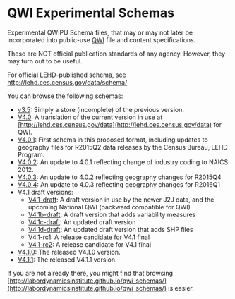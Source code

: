 # QWI Experimental Schemas
Experimental QWIPU Schema files, that may or may not later be incorporated into public-use [QWI](http://lehd.ces.census.gov/data) file and content specifications.

These are NOT official publication standards of any agency. However, they may turn out to be useful.

For official LEHD-published schema, see http://lehd.ces.census.gov/data/schema/

You can browse the following schemas:

* [v3.5](formats/v3.5): Simply a store (incomplete) of the previous version.
* [V4.0](formats/V4.0/lehd_public_use_schema.html): A translation of the current version in use at [http://lehd.ces.census.gov/data](http://lehd.ces.census.gov/data) for QWI.
* [V4.0.1](formats/V4.0.1/lehd_public_use_schema.html): First schema in this proposed format, including updates to geography files for R2015Q2 data releases by the Census Bureau, LEHD Program.
* [V4.0.2](formats/V4.0.2/lehd_public_use_schema.html): An update to 4.0.1 reflecting change of industry coding to NAICS 2012.
* [V4.0.3](formats/V4.0.3/lehd_public_use_schema.html): An update to 4.0.2 reflecting geography changes for R2015Q4
* [V4.0.4](formats/V4.0.4/lehd_public_use_schema.html): An update to 4.0.3 reflecting geography changes for R2016Q1
* V4.1 draft versions:
  * [V4.1-draft](formats/V4.1-draft/lehd_public_use_schema.html): A draft version in use by the newer J2J data, and the upcoming National QWI (backward compatible for QWI)
  * [V4.1b-draft](formats/V4.1b-draft/lehd_public_use_schema.html): A draft version that adds variability measures
  * [V4.1c-draft](formats/V4.1c-draft/lehd_public_use_schema.html): An updated draft version
  * [V4.1d-draft](formats/V4.1d-draft/lehd_public_use_schema.html): An updated draft version that adds SHP files
  * [V4.1-rc1](formats/V4.1-rc1/lehd_public_use_schema.html): A release candidate for V4.1 final
  * [V4.1-rc2](formats/V4.1-rc2/lehd_public_use_schema.html): A release candidate for V4.1 final
* [V4.1.0](formats/V4.1.0/lehd_public_use_schema.html): The released V4.1.0 version.
* [V4.1.1](formats/V4.1.1/lehd_public_use_schema.html): The released V4.1.1 version. 


If you are not already there, you might find that browsing [http://labordynamicsinstitute.github.io/qwi_schemas/](http://labordynamicsinstitute.github.io/qwi_schemas/) is easier.
